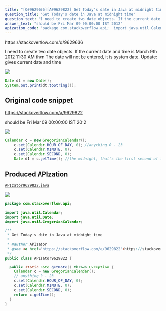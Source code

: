 ```yaml
---
title: "[Q#9629636][A#9629822] Get Today's date in Java at midnight time"
question_title: "Get Today's date in Java at midnight time"
question_text: "I need to create two date objects. If the current date and time is March 9th 2012 11:30 AM then The date will not be entered, it is system date. Update: gives current date and time"
answer_text: "should be Fri Mar 09 00:00:00 IST 2012"
apization_code: "package com.stackoverflow.api;  import java.util.Calendar; import java.util.Date; import java.util.GregorianCalendar;  /**  * Get Today's date in Java at midnight time  *  * @author APIzator  * @see <a href=\"https://stackoverflow.com/a/9629822\">https://stackoverflow.com/a/9629822</a>  */ public class APIzator9629822 {    public static Date getDate() throws Exception {     Calendar c = new GregorianCalendar();     // anything 0 - 23     c.set(Calendar.HOUR_OF_DAY, 0);     c.set(Calendar.MINUTE, 0);     c.set(Calendar.SECOND, 0);     return c.getTime();   } }"
---
```


https://stackoverflow.com/q/9629636

I need to create two date objects. If the current date and time is March 9th 2012 11:30 AM then
The date will not be entered, it is system date.
Update:
gives current date and time


<div class="code-logo"><img src="/stackoverflow.png" /></div>

```java
Date dt = new Date();
System.out.print(dt.toString());
```


## Original code snippet

https://stackoverflow.com/a/9629822

should be Fri Mar 09 00:00:00 IST 2012

<div class="code-logo"><img src="/stackoverflow.png" /></div>

```java
Calendar c = new GregorianCalendar();
    c.set(Calendar.HOUR_OF_DAY, 0); //anything 0 - 23
    c.set(Calendar.MINUTE, 0);
    c.set(Calendar.SECOND, 0);
    Date d1 = c.getTime(); //the midnight, that's the first second of the day.
```

## Produced APIzation

[`APIzator9629822.java`](https://github.com/pasqualesalza/apization-temp/raw/main/data/search/APIzator9629822.java)

<div class="code-logo"><img src="/apizator.png" /></div>

```java
package com.stackoverflow.api;

import java.util.Calendar;
import java.util.Date;
import java.util.GregorianCalendar;

/**
 * Get Today's date in Java at midnight time
 *
 * @author APIzator
 * @see <a href="https://stackoverflow.com/a/9629822">https://stackoverflow.com/a/9629822</a>
 */
public class APIzator9629822 {

  public static Date getDate() throws Exception {
    Calendar c = new GregorianCalendar();
    // anything 0 - 23
    c.set(Calendar.HOUR_OF_DAY, 0);
    c.set(Calendar.MINUTE, 0);
    c.set(Calendar.SECOND, 0);
    return c.getTime();
  }
}

```